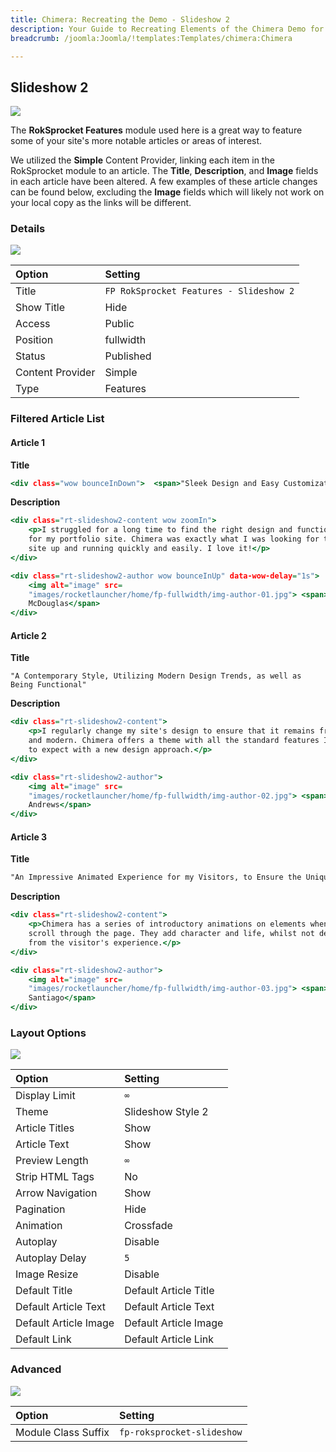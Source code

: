```yaml
---
title: Chimera: Recreating the Demo - Slideshow 2
description: Your Guide to Recreating Elements of the Chimera Demo for Joomla
breadcrumb: /joomla:Joomla/!templates:Templates/chimera:Chimera

---
```


Slideshow 2
-----

![][demo]

The **RokSprocket Features** module used here is a great way to feature some of your site's more notable articles or areas of interest.

We utilized the **Simple** Content Provider, linking each item in the RokSprocket module to an article. The **Title**, **Description**, and **Image** fields in each article have been altered. A few examples of these article changes can be found below, excluding the **Image** fields which will likely not work on your local copy as the links will be different.

### Details

![][demo2]

| Option           | Setting                                      |  
| :--------------- | :------------------------------------------- |  
| Title            | `FP RokSprocket Features - Slideshow 2`      |  
| Show Title       | Hide                                         |  
| Access           | Public                                       |  
| Position         | fullwidth                                    |  
| Status           | Published                                    |  
| Content Provider | Simple                                       |  
| Type             | Features                                     |  

### Filtered Article List

#### Article 1

**Title**

~~~ .html
<div class="wow bounceInDown">  <span>"Sleek Design and Easy Customization Made this the Perfect Theme for Me"</span></div>
~~~

**Description**

~~~ .html
<div class="rt-slideshow2-content wow zoomIn">
    <p>I struggled for a long time to find the right design and functionality
    for my portfolio site. Chimera was exactly what I was looking for to get my
    site up and running quickly and easily. I love it!</p>
</div>

<div class="rt-slideshow2-author wow bounceInUp" data-wow-delay="1s">
    <img alt="image" src=
    "images/rocketlauncher/home/fp-fullwidth/img-author-01.jpg"> <span>Martin
    McDouglas</span>
</div>
~~~

#### Article 2

**Title**

~~~
"A Contemporary Style, Utilizing Modern Design Trends, as well as Being Functional"
~~~

**Description**

~~~ .html
<div class="rt-slideshow2-content">
    <p>I regularly change my site's design to ensure that it remains fresh, new
    and modern. Chimera offers a theme with all the standard features I've come
    to expect with a new design approach.</p>
</div>

<div class="rt-slideshow2-author">
    <img alt="image" src=
    "images/rocketlauncher/home/fp-fullwidth/img-author-02.jpg"> <span>Jerry
    Andrews</span>
</div>
~~~

#### Article 3

**Title**

~~~ .html
"An Impressive Animated Experience for my Visitors, to Ensure the Uniqueness"
~~~

**Description**

~~~ .html
<div class="rt-slideshow2-content">
    <p>Chimera has a series of introductory animations on elements when you
    scroll through the page. They add character and life, whilst not detracting
    from the visitor's experience.</p>
</div>

<div class="rt-slideshow2-author">
    <img alt="image" src=
    "images/rocketlauncher/home/fp-fullwidth/img-author-03.jpg"> <span>Sam
    Santiago</span>
</div>
~~~

### Layout Options

![][demo3]

| Option                | Setting               |  
| :-------------------- | :-------------------- |  
| Display Limit         | `∞`                   |  
| Theme                 | Slideshow Style 2     |  
| Article Titles        | Show                  |  
| Article Text          | Show                  |  
| Preview Length        | `∞`                   |  
| Strip HTML Tags       | No                    |  
| Arrow Navigation      | Show                  |  
| Pagination            | Hide                  |  
| Animation             | Crossfade             |  
| Autoplay              | Disable               |  
| Autoplay Delay        | `5`                   |  
| Image Resize          | Disable               |  
| Default Title         | Default Article Title |  
| Default Article Text  | Default Article Text  |  
| Default Article Image | Default Article Image |  
| Default Link          | Default Article Link  |  

### Advanced

![][demo4]

| Option              | Setting                    |  
| :------------------ | :------------------------- |  
| Module Class Suffix | `fp-roksprocket-slideshow` |  

[demo]: assets/demo_9.jpeg
[demo2]: assets/demo_9a.jpeg
[demo3]: assets/demo_9b.jpeg
[demo4]: assets/demo_9c.jpeg

